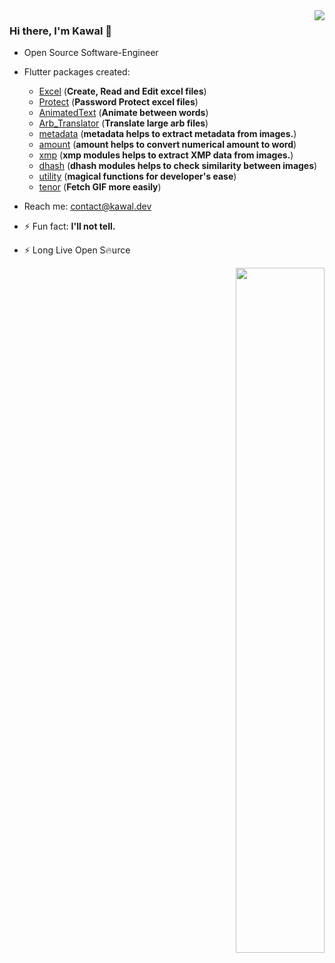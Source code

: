 <img  align='right' src="https://github-readme-stats.vercel.app/api?username=justkawal&count_private=true&show_icons=true&title_color=ffffff&icon_color=bb2acf&text_color=daf7dc&bg_color=151515">

### Hi there, I'm Kawal 👋

- Open Source Software-Engineer

- Flutter packages created:
  - [Excel](https://github.com/justkawal/excel)  (**Create, Read and Edit excel files**)
  - [Protect](https://github.com/justkawal/protect)  (**Password Protect excel files**)
  - [AnimatedText](https://github.com/justkawal/animated_text)  (**Animate between words**)
  - [Arb_Translator](https://github.com/justkawal/arb_translator)  (**Translate large arb files**)
  - [metadata](https://github.com/justkawal/metadata)  (**metadata helps to extract metadata from images.**)
  - [amount](https://github.com/justkawal/amount)  (**amount helps to convert numerical amount to word**)
  - [xmp](https://github.com/justkawal/xmp)  (**xmp modules helps to extract XMP data from images.**)
  - [dhash](https://github.com/justkawal/dhash)  (**dhash modules helps to check similarity between images**)
  - [utility](https://github.com/justkawal/utility)  (**magical functions for developer's ease**)
  - [tenor](https://github.com/justkawal/tenor)  (**Fetch GIF more easily**)

- Reach me: contact@kawal.dev
- ⚡ Fun fact:   **I'll not tell.**
- ⚡ Long Live Open S🔥urce

<p align="right"><img width="53%" src="https://github-readme-stats.vercel.app/api/top-langs/?username=justkawal&layout=compact&theme=dark" /></p>
